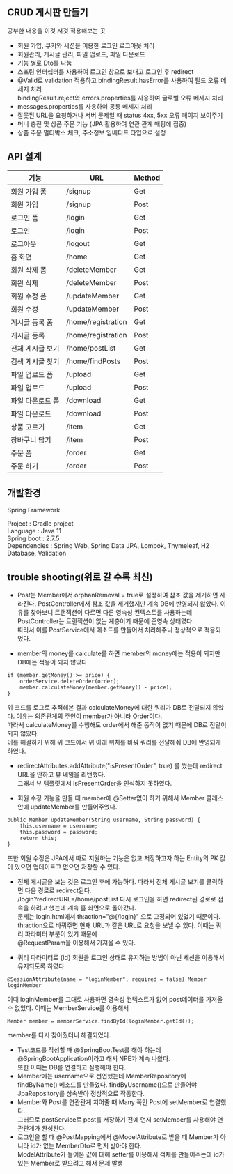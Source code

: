 ## CRUD 게시판 만들기

공부한 내용을 이것 저것 적용해보는 곳     
  
* 회원 가입, 쿠키와 세션을 이용한 로그인 로그아웃 처리  
* 회원관리, 게시글 관리, 파일 업로드, 파일 다운로드   
* 기능 별로 Dto를 나눔
* 스프링 인터셉터를 사용하여 로그인 창으로 보내고 로그인 후 redirect
* @Valid로 validation 적용하고 bindingResult.hasError를 사용하여 필드 오류 메세지 처리  
bindingResult.reject와 errors.properties를 사용하여 글로벌 오류 메세지 처리       
* messages.properties를 사용하여 공통 메세지 처리  
* 잘못된 URL을 요청하거나 서버 문제일 때 status 4xx, 5xx 오류 페이지 보여주기
* 머니 충전 및 상품 주문 기능 (JPA 활용하여 연관 관계 매핑에 집중) 
* 상품 주문 멀티박스 체크, 주소정보 임베디드 타입으로 설정

## API 설계  

|기능|URL|Method|                      
|---|---|---|                                               
|회원 가입 폼| /signup| Get|            
|회원 가입 | /signup| Post| 
|로그인 폼| /login| Get|
|로그인|/login|Post|
|로그아웃|/logout|Get|      
|홈 화면|/home|Get|
|회원 삭제 폼|/deleteMember|Get|
|회원 삭제|/deleteMember|Post|
|회원 수정 폼|/updateMember|Get|
|회원 수정|/updateMember|Post|
|게시글 등록 폼|/home/registration|Get|
|게시글 등록|/home/registration|Post|
|전체 게시글 보기|/home/postList|Get|
|검색 게시글 찾기|/home/findPosts|Post|
|파일 업로드 폼|/upload|Get|
|파일 업로드|/upload|Post|
|파일 다운로드 폼|/download|Get|
|파일 다운로드|/download|Post|
|상품 고르기|/item|Get|
|장바구니 담기|/item|Post|
|주문 폼|/order|Get|
|주문 하기|/order|Post|

## 개발환경 

Spring Framework   

Project : Gradle project  
Language : Java 11                
Spring boot : 2.7.5     
Dependencies : Spring Web, Spring Data JPA, Lombok, Thymeleaf, H2 Database, Validation

## trouble shooting(위로 갈 수록 최신)

* Post는 Member에서 orphanRemoval = true로 설정하여 참조 값을 제거하면 사라진다. PostController에서 참조 값을 제거했지만 계속 DB에 반영되지 않았다.
이유를 찾아보니 트랜잭션이 다르면 다른 영속성 컨텍스트를 사용하는데 PostController는 트랜잭션이 없는 계층이기 때문에 준영속 상태였다.  
따라서 이를 PostService에서 메소드를 만들어서 처리해주니 정상적으로 적용되었다.

* member의 money를 calculate를 하면 member의 money에는 적용이 되지만 DB에는 적용이 되지 않았다.  
```
if (member.getMoney() >= price) {
    orderService.deleteOrder(order);
    member.calculateMoney(member.getMoney() - price);
}
```

위 코드를 로그로 추적해본 결과 calculateMoney에 대한 쿼리가 DB로 전달되지 않았다. 이유는 의존관계의 주인이 member가 아니라 Order이다.  
따라서 calculateMoney를 수행해도 order에서 해준 동작이 없기 때문에 DB로 전달이 되지 않았다.   
이를 해결하기 위해 위 코드에서 위 아래 위치를 바꿔 쿼리를 전달해줘 DB에 반영되게 하였다.

* redirectAttributes.addAttribute("isPresentOrder", true) 를 썼는데 redirect URL을 안하고 뷰 네임을 리턴했다.   
그래서 뷰 템플릿에서 isPresentOrder을 인식하지 못하였다.  

* 회원 수정 기능을 만들 때 member에 @Setter없이 하기 위해서 Member 클래스 안에 updateMember를 만들어주었다. 
```
public Member updateMember(String username, String password) {
    this.username = username;
    this.password = password;
    return this;
}
```
또한 회원 수정은 JPA에서 따로 지원하는 기능은 없고 저장하고자 하는 Entity의 PK 값이 있으면 업데이트고 없으면 저장할 수 있다. 

* 전체 게시글을 보는 것은 로그인 후에 가능하다. 따라서 전체 게시글 보기를 클릭하면 다음 경로로 redirect된다.   
/login?redirectURL=/home/postList
다시 로그인을 하면 redirect된 경로로 접속을 하려고 했는데 계속 홈 화면으로 돌아갔다.   
문제는 login.html에서 th:action="@{/login}" 으로 고정되어 있었기 때문이다.  
th:action으로 바꿔주면 현재 URL과 같은 URL로 요청을 보낼 수 있다. 이때는 쿼리 파라미터 부분이 있기 때문에  
@RequestParam을 이용해서 가져올 수 있다.  

* 쿼리 파라미터로 {id} 회원을 로그인 상태로 유지하는 방법이 아닌 세션을 이용해서 유지되도록 하였다. 
```
@SessionAttribute(name = "loginMember", required = false) Member loginMember
```
이때 loginMember를 그대로 사용하면 영속성 컨텍스트가 없어 post데이터를 가져올 수 없었다. 이때는 MemberService를 이용해서  
```
Member member = memberService.findById(loginMember.getId());
```
member를 다시 찾아줬더니 해결되었다.
* Test코드를 작성할 때 @SpringBootTest를 해야 하는데 @SpringBootApplication이라고 해서 NPE가 계속 나왔다.   
또한 이때는 DB를 연결하고 실행해야 한다.   
* Member에는 username으로 선언했는데 MemberRepository에 findByName() 메소드를 만들었다. findByUsername()으로 만들어야 JpaRepository를 상속받아 정상적으로 작동한다.
* Member와 Post를 연관관계 지어줄 때 Many 쪽인 Post에 setMember로 연결했다.   
그러므로 postService로 post를 저장하기 전에 먼저 setMember를 사용해야 연관관계가 완성된다.
* 로그인을 할 때 @PostMapping에서 @ModelAttribute로 받을 때 Member가 아니라 id가 없는 MemberDto로 먼저 받아야 한다.   
ModelAttribute가 들어온 값에 대해 setter를 이용해서 객체를 만들어주는데 id가 있는 Member로 받으려고 해서 문제 발생   
